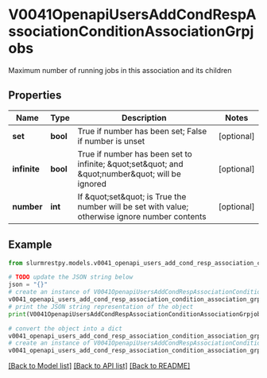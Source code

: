 # V0041OpenapiUsersAddCondRespAssociationConditionAssociationGrpjobs

Maximum number of running jobs in this association and its children

## Properties

Name | Type | Description | Notes
------------ | ------------- | ------------- | -------------
**set** | **bool** | True if number has been set; False if number is unset | [optional]
**infinite** | **bool** | True if number has been set to infinite; \&quot;set\&quot; and \&quot;number\&quot; will be ignored | [optional]
**number** | **int** | If \&quot;set\&quot; is True the number will be set with value; otherwise ignore number contents | [optional]

## Example

```python
from slurmrestpy.models.v0041_openapi_users_add_cond_resp_association_condition_association_grpjobs import V0041OpenapiUsersAddCondRespAssociationConditionAssociationGrpjobs

# TODO update the JSON string below
json = "{}"
# create an instance of V0041OpenapiUsersAddCondRespAssociationConditionAssociationGrpjobs from a JSON string
v0041_openapi_users_add_cond_resp_association_condition_association_grpjobs_instance = V0041OpenapiUsersAddCondRespAssociationConditionAssociationGrpjobs.from_json(json)
# print the JSON string representation of the object
print(V0041OpenapiUsersAddCondRespAssociationConditionAssociationGrpjobs.to_json())

# convert the object into a dict
v0041_openapi_users_add_cond_resp_association_condition_association_grpjobs_dict = v0041_openapi_users_add_cond_resp_association_condition_association_grpjobs_instance.to_dict()
# create an instance of V0041OpenapiUsersAddCondRespAssociationConditionAssociationGrpjobs from a dict
v0041_openapi_users_add_cond_resp_association_condition_association_grpjobs_from_dict = V0041OpenapiUsersAddCondRespAssociationConditionAssociationGrpjobs.from_dict(v0041_openapi_users_add_cond_resp_association_condition_association_grpjobs_dict)
```
[[Back to Model list]](../README.md#documentation-for-models) [[Back to API list]](../README.md#documentation-for-api-endpoints) [[Back to README]](../README.md)


